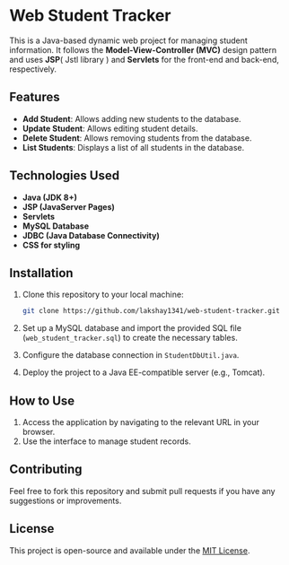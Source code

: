 # Web Student Tracker

This is a Java-based dynamic web project for managing student information. It follows the **Model-View-Controller (MVC)** design pattern and uses **JSP**( Jstl library ) and **Servlets** for the front-end and back-end, respectively.

## Features
- **Add Student**: Allows adding new students to the database.
- **Update Student**: Allows editing student details.
- **Delete Student**: Allows removing students from the database.
- **List Students**: Displays a list of all students in the database.

## Technologies Used
- **Java (JDK 8+)**
- **JSP (JavaServer Pages)**
- **Servlets**
- **MySQL Database**
- **JDBC (Java Database Connectivity)**
- **CSS for styling**

## Installation
1. Clone this repository to your local machine:
   ```bash
   git clone https://github.com/lakshay1341/web-student-tracker.git
   
2. Set up a MySQL database and import the provided SQL file (`web_student_tracker.sql`) to create the necessary tables.

3. Configure the database connection in `StudentDbUtil.java`.

4. Deploy the project to a Java EE-compatible server (e.g., Tomcat).

## How to Use
1. Access the application by navigating to the relevant URL in your browser.
2. Use the interface to manage student records.

## Contributing
Feel free to fork this repository and submit pull requests if you have any suggestions or improvements.

## License
This project is open-source and available under the [MIT License](LICENSE).
